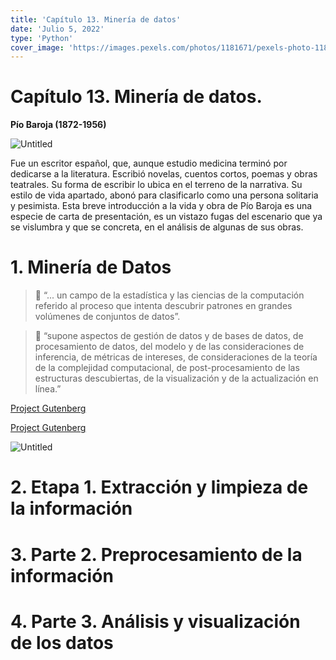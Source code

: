 ```yaml
---
title: 'Capítulo 13. Minería de datos'
date: 'Julio 5, 2022'
type: 'Python'
cover_image: 'https://images.pexels.com/photos/1181671/pexels-photo-1181671.jpeg'
---
```

# Capítulo 13. Minería de datos.

**Pío Baroja (1872-1956)**

![Untitled](/img/PyDS/C13/Untitled.png)

Fue un escritor español, que, aunque estudio medicina terminó por dedicarse a la literatura. Escribió novelas, cuentos cortos, poemas y obras teatrales. Su forma de escribir lo ubica en el terreno de la narrativa. Su estilo de vida apartado, abonó para clasificarlo como una persona solitaria y pesimista. Esta breve introducción a la vida y obra de Pío Baroja es una especie de carta de presentación, es un vistazo fugas del escenario que ya se vislumbra y que se concreta, en el análisis de algunas de sus obras.

# 1. Minería de Datos

>📌 “... un campo de la estadística y las ciencias de la computación referido al proceso que intenta descubrir patrones en grandes volúmenes de conjuntos de datos”.


>📌 “supone aspectos de gestión de datos y de bases de datos, de procesamiento de datos, del modelo y de las consideraciones de inferencia, de métricas de intereses, de consideraciones de la teoría de la complejidad computacional, de post-procesamiento de las estructuras descubiertas, de la visualización y de la actualización en línea.”


[Project Gutenberg](https://www.gutenberg.org/)

[Project Gutenberg](https://www.gutenberg.org/browse/authors/b#a2669)

![Untitled](/img/PyDS/C13/Untitled%201.png)

# 2. Etapa 1. Extracción y limpieza de la información

# 3. Parte 2. Preprocesamiento de la información

# 4. Parte 3. Análisis y visualización de los datos
